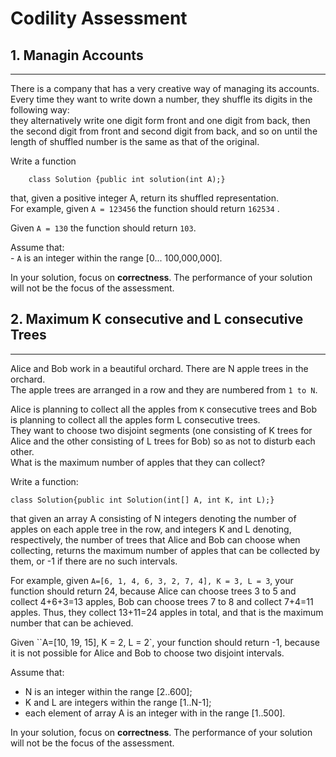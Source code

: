 # Codility Assessment

## 1. Managin Accounts
-----  

There is a company that has a very creative way of managing its accounts.  
Every time they want to write down a number, they shuffle its digits in the following way:  
they alternatively write one digit form front and one digit from back, then the second digit from front and second digit from back, and so on until the length of shuffled number is the same as that of the original.  


Write a function 

		class Solution {public int solution(int A);}
		
that, given a positive integer A, return its shuffled representation.   
For example, given `A = 123456` the function should return `162534` .    

Given `A = 130` the function should return `103`.

Assume that:   
	- `A` is an integer within the range [0... 100,000,000].

In your solution, focus on **correctness**. The performance of your solution will not be the focus of the assessment.  



## 2. Maximum K consecutive and L consecutive Trees
-----  

Alice and Bob work in a beautiful orchard. There are N apple trees in the orchard.  
The apple trees are arranged  in a row and they are numbered from `1 to N`.

Alice is planning to collect all the apples from `K` consecutive trees and Bob is planning to collect all the apples form L consecutive trees.   
They want to choose two disjoint segments (one consisting of K trees for Alice and the other consisting of L trees for Bob) so as not to disturb each other.   
What is the maximum number of apples that they can collect?    

Write a function:

	class Solution{public int Solution(int[] A, int K, int L);}
	
that given an array A consisting of N integers denoting the number of apples on each apple tree in the row, and integers K and L denoting, respectively, the number of trees that Alice and Bob can choose when collecting, returns the maximum number of apples that can be collected by them, or -1 if there are no such intervals.    

For example, given `A=[6, 1, 4, 6, 3, 2, 7, 4], K = 3, L = 3`, your function should return 24, because Alice can choose trees 3 to 5 and collect 4+6+3=13 apples, Bob can choose trees 7 to 8 and collect 7+4=11 apples. Thus, they collect 13+11=24 apples in total, and that is the maximum number that can be achieved. 

Given ``A=[10, 19, 15], K = 2, L = 2`, your function should return -1, because it is not possible for Alice and Bob to choose two disjoint intervals.   

Assume that:   
 - N is an integer within the range [2..600];
 - K and L are integers within the range [1..N-1];
 - each element of array A is an integer with in the range [1..500].
 
In your solution, focus on **correctness**. The performance of your solution will not be the focus of the assessment.  

